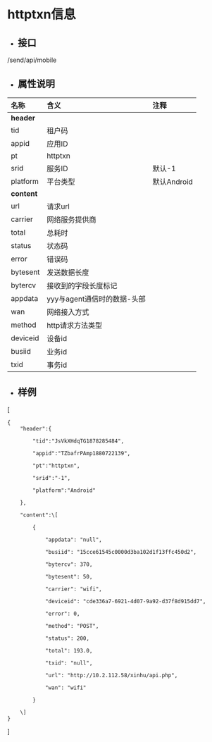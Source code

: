 # httptxn信息

* ## 接口

/send/api/mobile

* ## 属性说明

| **名称** | **含义** | **注释** |
| :--- | :--- | :--- |
| **header** |  |  |
| tid | 租户码 |  |
| appid | 应用ID |  |
| pt | httptxn |  |
| srid | 服务ID | 默认-1 |
| platform | 平台类型 | 默认Android |
| **content** |  |  |
| url | 请求url |  |
| carrier | 网络服务提供商 |  |
| total | 总耗时 |  |
| status | 状态码 |  |
| error | 错误码 |  |
| bytesent | 发送数据长度 |  |
| bytercv | 接收到的字段长度标记 |  |
| appdata | yyy与agent通信时的数据-头部 |  |
| wan | 网络接入方式 |  |
| method | http请求方法类型 |  |
| deviceid | 设备id |  |
| busiid | 业务id |  |
| txid | 事务id |  |

* ## 样例

\[

```
{
    "header":{
    
        "tid":"JsVkXHdqTG1878285484",
    
        "appid":"TZbafrPAmp1880722139",
    
        "pt":"httptxn",
    
        "srid":"-1",
    
        "platform":"Android"
    
    },

    "content":\[
    
        {
    
            "appdata": "null",
    
            "busiid": "15cce61545c0000d3ba102d1f13ffc450d2",
    
            "bytercv": 370,
    
            "bytesent": 50,
    
            "carrier": "wifi",
    
            "deviceid": "cde336a7-6921-4d07-9a92-d37f8d915dd7",
    
            "error": 0,
    
            "method": "POST",
    
            "status": 200,
    
            "total": 193.0,
    
            "txid": "null",
    
            "url": "http://10.2.112.58/xinhu/api.php",
    
            "wan": "wifi"
    
        }
    
    \]
}
```

\]

